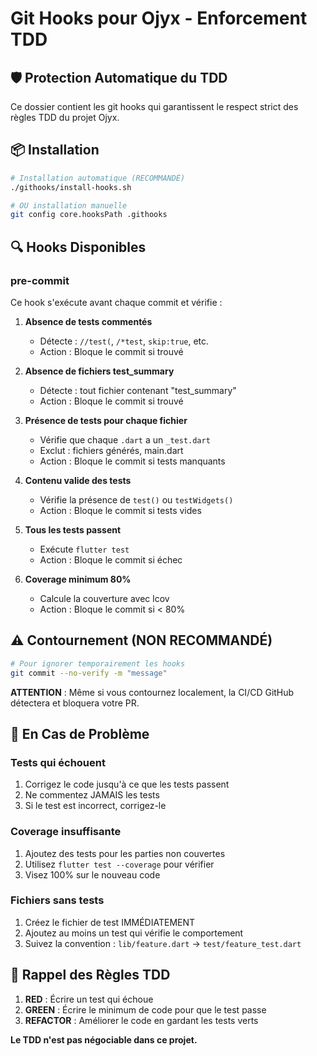 # Git Hooks pour Ojyx - Enforcement TDD

## 🛡️ Protection Automatique du TDD

Ce dossier contient les git hooks qui garantissent le respect strict des règles TDD du projet Ojyx.

## 📦 Installation

```bash
# Installation automatique (RECOMMANDÉ)
./githooks/install-hooks.sh

# OU installation manuelle
git config core.hooksPath .githooks
```

## 🔍 Hooks Disponibles

### pre-commit
Ce hook s'exécute avant chaque commit et vérifie :

1. **Absence de tests commentés**
   - Détecte : `//test(`, `/*test`, `skip:true`, etc.
   - Action : Bloque le commit si trouvé

2. **Absence de fichiers test_summary**
   - Détecte : tout fichier contenant "test_summary"
   - Action : Bloque le commit si trouvé

3. **Présence de tests pour chaque fichier**
   - Vérifie que chaque `.dart` a un `_test.dart`
   - Exclut : fichiers générés, main.dart
   - Action : Bloque le commit si tests manquants

4. **Contenu valide des tests**
   - Vérifie la présence de `test()` ou `testWidgets()`
   - Action : Bloque le commit si tests vides

5. **Tous les tests passent**
   - Exécute `flutter test`
   - Action : Bloque le commit si échec

6. **Coverage minimum 80%**
   - Calcule la couverture avec lcov
   - Action : Bloque le commit si < 80%

## ⚠️ Contournement (NON RECOMMANDÉ)

```bash
# Pour ignorer temporairement les hooks
git commit --no-verify -m "message"
```

**ATTENTION** : Même si vous contournez localement, la CI/CD GitHub détectera et bloquera votre PR.

## 🚨 En Cas de Problème

### Tests qui échouent
1. Corrigez le code jusqu'à ce que les tests passent
2. Ne commentez JAMAIS les tests
3. Si le test est incorrect, corrigez-le

### Coverage insuffisante
1. Ajoutez des tests pour les parties non couvertes
2. Utilisez `flutter test --coverage` pour vérifier
3. Visez 100% sur le nouveau code

### Fichiers sans tests
1. Créez le fichier de test IMMÉDIATEMENT
2. Ajoutez au moins un test qui vérifie le comportement
3. Suivez la convention : `lib/feature.dart` → `test/feature_test.dart`

## 📝 Rappel des Règles TDD

1. **RED** : Écrire un test qui échoue
2. **GREEN** : Écrire le minimum de code pour que le test passe
3. **REFACTOR** : Améliorer le code en gardant les tests verts

**Le TDD n'est pas négociable dans ce projet.**